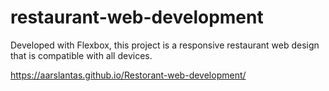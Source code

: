 # restaurant-web-development

Developed with Flexbox, this project is a responsive restaurant web design that is compatible with all devices.

https://aarslantas.github.io/Restorant-web-development/




